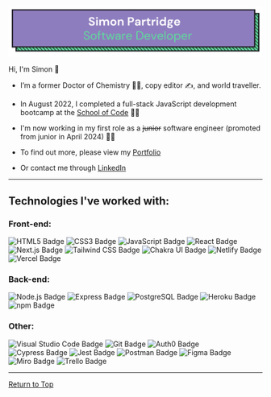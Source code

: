 ![Banner](images/banner.png)

Hi, I'm Simon 👋

- I’m a former Doctor of Chemistry 👨‍🔬, copy editor ✍️, and world traveller.

- In August 2022, I completed a full-stack JavaScript development bootcamp at the [School of Code](https://www.schoolofcode.co.uk/) 👨‍🎓

- I'm now working in my first role as a ~~junior~~ software engineer (promoted from junior in April 2024) 👨‍💻

- To find out more, please view my [Portfolio](https://www.simonpartridge.me/)

- Or contact me through [LinkedIn](https://www.linkedin.com/in/simonpartridge86/)

---

## Technologies I've worked with:

<!--Badges from https://badges.pages.dev/-->

### Front-end:

![HTML5 Badge](https://img.shields.io/badge/HTML5-E34F26?logo=html5&logoColor=fff&style=for-the-badge)
![CSS3 Badge](https://img.shields.io/badge/CSS3-1572B6?logo=css3&logoColor=fff&style=for-the-badge)
![JavaScript Badge](https://img.shields.io/badge/JavaScript-F7DF1E?logo=javascript&logoColor=000&style=for-the-badge)
![React Badge](https://img.shields.io/badge/React-61DAFB?logo=react&logoColor=000&style=for-the-badge)
![Next.js Badge](https://img.shields.io/badge/Next.js-000?logo=nextdotjs&logoColor=fff&style=for-the-badge)
![Tailwind CSS Badge](https://img.shields.io/badge/Tailwind%20CSS-06B6D4?logo=tailwindcss&logoColor=fff&style=for-the-badge)
![Chakra UI Badge](https://img.shields.io/badge/Chakra%20UI-319795?logo=chakraui&logoColor=fff&style=for-the-badge)
![Netlify Badge](https://img.shields.io/badge/Netlify-00C7B7?logo=netlify&logoColor=fff&style=for-the-badge)
![Vercel Badge](https://img.shields.io/badge/Vercel-000?logo=vercel&logoColor=fff&style=for-the-badge)

### Back-end:

![Node.js Badge](https://img.shields.io/badge/Node.js-393?logo=nodedotjs&logoColor=fff&style=for-the-badge)
![Express Badge](https://img.shields.io/badge/Express-000?logo=express&logoColor=fff&style=for-the-badge)
![PostgreSQL Badge](https://img.shields.io/badge/PostgreSQL-4169E1?logo=postgresql&logoColor=fff&style=for-the-badge)
![Heroku Badge](https://img.shields.io/badge/Heroku-430098?logo=heroku&logoColor=fff&style=for-the-badge)
![npm Badge](https://img.shields.io/badge/npm-CB3837?logo=npm&logoColor=fff&style=for-the-badge)

### Other:

![Visual Studio Code Badge](https://img.shields.io/badge/VS%20Code-007ACC?logo=visualstudiocode&logoColor=fff&style=for-the-badge)
![Git Badge](https://img.shields.io/badge/Git-F05032?logo=git&logoColor=fff&style=for-the-badge)
![Auth0 Badge](https://img.shields.io/badge/Auth0-EB5424?logo=auth0&logoColor=fff&style=for-the-badge)  
![Cypress Badge](https://img.shields.io/badge/Cypress-17202C?logo=cypress&logoColor=fff&style=for-the-badge)
![Jest Badge](https://img.shields.io/badge/Jest-C21325?logo=jest&logoColor=fff&style=for-the-badge)
![Postman Badge](https://img.shields.io/badge/Postman-FF6C37?logo=postman&logoColor=fff&style=for-the-badge)
![Figma Badge](https://img.shields.io/badge/Figma-F24E1E?logo=figma&logoColor=fff&style=for-the-badge)
![Miro Badge](https://img.shields.io/badge/Miro-050038?logo=miro&logoColor=fff&style=for-the-badge)
![Trello Badge](https://img.shields.io/badge/Trello-0052CC?logo=trello&logoColor=fff&style=for-the-badge)

---

<!--
## My Stats

[![Simon's GitHub stats](https://github-readme-stats.vercel.app/api?username=simonpartridge86&count_private=true&show_icons=true&theme=cobalt&bg_color=1E1E1E)](https://github.com/anuraghazra/github-readme-stats)

[![Top Langs](https://github-readme-stats.vercel.app/api/top-langs/?username=anuraghazra&langs_count=4&theme=cobalt&bg_color=1E1E1E)](https://github.com/anuraghazra/github-readme-stats)

![Codewars Badge](https://www.codewars.com/users/simonpartridge86/badges/large)

--- -->

[Return to Top](#hi-im-simon---thanks-for-stopping-by-🤗)
